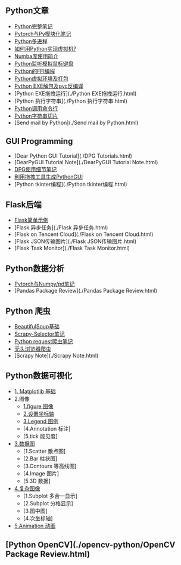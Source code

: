 ## Python文章

- [Python完整笔记](./Python核心笔记.html) 
- [Pytorch与Py模块化笔记](./Pytorch与Py模块化笔记.html) 
- [Python多进程](./Python多进程.html)  
- [如何用Python实现虚拟机?](./Python实现虚拟机.html)  
- [Numba库使用简介](./Numba库使用简介.html) 
- [Python监听模拟鼠标键盘](./Python监听模拟鼠标键盘.html) 
- [Python的FFI编程](./Python的FFI编程.html) 
- [Python虚拟环境及打包](./Python虚拟环境及打包.html) 
- [Python EXE解包及pyc反编译](./反编译Pyinstaller打包文件.html) 
- [Python EXE拖拽运行](./Python EXE拖拽运行.html) 
- [Python 执行字符串](./Python 执行字符串.html) 
- [Python调用命令行](./Python调用命令行.html) 
- [Python字符串切片](./Python字符串切片.html) 
- [Send mail by Python](./Send mail by Python.html) 

## GUI Programming

- [Dear Python GUI Tutorial](./DPG Tutorials.html)  
- [DearPyGUI Tutorial Note](./DearPyGUI Tutorial Note.html) 
- [DPG使用细节笔记](./DPG使用细节笔记.html) 
- [利用拖拽工具生成PythonGUI](./利用拖拽工具生成PythonGUI.html) 
- [Python tkinter编程](./Python tkinter编程.html) 

## Flask后端

- [Flask简单示例](./Flask简单示例.html) 
- [Flask 异步任务](./Flask 异步任务.html) 
- [Flask on Tencent Cloud](./Flask on Tencent Cloud.html) 
- [Flask JSON传输图片](./Flask JSON传输图片.html) 
- [Flask Task Monitor](./Flask Task Monitor.html) 



## Python数据分析

- [Pytorch与Numpy/pd笔记](./Pytorch与Nppd笔记.html) 
- [Pandas Package Review](./Pandas Package Review.html) 



## Python 爬虫

- [BeautifulSoup基础](./BeautifulSoup基础.html) 
- [Scrapy-Selector笔记](./Scrapy-Selector.html) 
- [Python request爬虫笔记](./requests笔记.html) 
- [无头浏览器爬虫](./无头浏览器爬虫.html) 
- [Scrapy Note](./Scrapy Note.html) 



## Python数据可视化

- [1. Matplotlib 基础](./Python-数据可视化Mvan/Matplotlib-基础.html) 
- 2.图像
    - [1.figure 图像](./Python-数据可视化Mvan/figure-图像.html) 
    - [2.设置坐标轴](./Python-数据可视化Mvan/坐标轴设置.html) 
    - [3.Legend 图例](./Python-数据可视化Mvan/数据图基础设置LegendAnnotation-and-tick.html) 
    - [4.Annotation 标注]
    - [5.tick 能见度]
- [3.数据图](./Python-数据可视化Mvan/简单信息显示Scatter-散点图Bar-柱状图和-Contours-等高线图.html) 
    - [1.Scatter 散点图]
    - [2.Bar 柱状图]
    - [3.Contours 等高线图]
    - [4.Image 图片]
    - [5.3D 数据]
- [4.复杂图像](./Python-数据可视化Mvan/复杂信息显示Image-图片和3D-数据.html) 
    - [1.Subplot 多合一显示]
    - [2.Subplot 分格显示]
    - [3.图中图]
    - [4.次坐标轴]
- [5.Animation 动画](./Python-数据可视化Mvan/Animation-动画.html) 

## [Python OpenCV](./opencv-python/OpenCV Package Review.html) 